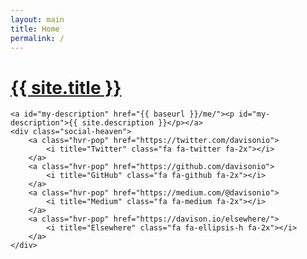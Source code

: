 ```yaml
---
layout: main
title: Home
permalink: /
---
```


<div class="center">
	<a href="{{ baseurl }}/me/"><span id="my-profile-picture"></span></a>
	<a id="my-name" href="{{ baseurl }}/me/"><h1 id="my-name">{{ site.title }}</h1></a>

	<a id="my-description" href="{{ baseurl }}/me/"><p id="my-description">{{ site.description }}</p></a>
	<div class="social-heaven">
		<a class="hvr-pop" href="https://twitter.com/davisonio">
			<i title="Twitter" class="fa fa-twitter fa-2x"></i>
		</a>
		<a class="hvr-pop" href="https://github.com/davisonio">
			<i title="GitHub" class="fa fa-github fa-2x"></i>
		</a>
		<a class="hvr-pop" href="https://medium.com/@davisonio">
			<i title="Medium" class="fa fa-medium fa-2x"></i>
		</a>
		<a class="hvr-pop" href="https://davison.io/elsewhere/">
			<i title="Elsewhere" class="fa fa-ellipsis-h fa-2x"></i>
		</a>
	</div>
</div>
